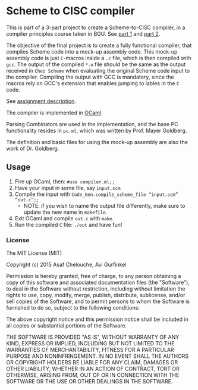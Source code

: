 # Scheme to CISC compiler

This is part of a 3-part project to create a Scheme-to-CISC compiler, in a compiler principles course taken in BGU. See [part 1](https://github.com/asafch/scheme_to_cisc_part1) and [part 2](https://github.com/asafch/scheme_to_cisc_part2).

The objective of the final project is to create a fully functional compiler, that compiles Scheme code into a mock-up assembly code. This mock-up assembly code is just `C`-macros inside a `.c` file, which is then compiled with `gcc`. The output of the compiled `*.o` file should be the same as the output received in `Chez Scheme` when evaluating the original Scheme code input to the compiler.
Compiling the output with GCC is mandatory, since the macros rely on GCC's extension that enables jumping to lables in the `C` code.

See [assignment description](http://www.cs.bgu.ac.il/~comp161/wiki.files/final-project.html).

The compiler is implemented in [OCaml](https://ocaml.org).

Parsing Combinators are used in the implementation, and the base PC functionality
resides in `pc.ml`, which was written by Prof. Mayer Goldberg.

The definition and basic files for using the mock-up assembly are also the work of Dr. Goldberg.

## Usage
1. Fire up OCaml, then: `#use compiler.ml;;`
2. Have your input in some file, say `input.scm`
3. Compile the input with `Code_Gen.compile_scheme_file “input.scm” “out.c”;;`
    * NOTE: if you wish to name the output file differently, make sure to update the new name in `makefile`.
4. Exit OCaml and compile `out.c` with `make`.
5. Run the compiled `C` file: `./out` and have fun!

### License

The MIT License (MIT)

Copyright (c) 2015 Asaf Chelouche, Avi Gurfinkel

Permission is hereby granted, free of charge, to any person obtaining a copy of this software and associated documentation files (the "Software"), to deal in the Software without restriction, including without limitation the rights to use, copy, modify, merge, publish, distribute, sublicense, and/or sell copies of the Software, and to permit persons to whom the Software is furnished to do so, subject to the following conditions:

The above copyright notice and this permission notice shall be included in all copies or substantial portions of the Software.

THE SOFTWARE IS PROVIDED "AS IS", WITHOUT WARRANTY OF ANY KIND, EXPRESS OR IMPLIED, INCLUDING BUT NOT LIMITED TO THE WARRANTIES OF MERCHANTABILITY, FITNESS FOR A PARTICULAR PURPOSE AND NONINFRINGEMENT. IN NO EVENT SHALL THE AUTHORS OR COPYRIGHT HOLDERS BE LIABLE FOR ANY CLAIM, DAMAGES OR OTHER LIABILITY, WHETHER IN AN ACTION OF CONTRACT, TORT OR OTHERWISE, ARISING FROM, OUT OF OR IN CONNECTION WITH THE SOFTWARE OR THE USE OR OTHER DEALINGS IN THE SOFTWARE.
